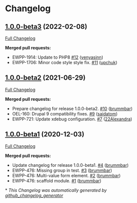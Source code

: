# Changelog

## [1.0.0-beta3](https://github.com/openeuropa/multivalue_form_element/tree/1.0.0-beta3) (2022-02-08)

[Full Changelog](https://github.com/openeuropa/multivalue_form_element/compare/1.0.0-beta2...1.0.0-beta3)

**Merged pull requests:**

- EWPP-1914: Update to PHP8 [\#12](https://github.com/openeuropa/multivalue_form_element/pull/12) ([yenyasinn](https://github.com/yenyasinn))
- EWPP-1706: Minor code style style fix. [\#11](https://github.com/openeuropa/multivalue_form_element/pull/11) ([upchuk](https://github.com/upchuk))

## [1.0.0-beta2](https://github.com/openeuropa/multivalue_form_element/tree/1.0.0-beta2) (2021-06-29)

[Full Changelog](https://github.com/openeuropa/multivalue_form_element/compare/1.0.0-beta1...1.0.0-beta2)

**Merged pull requests:**

- Prepare changelog for release 1.0.0-beta2. [\#10](https://github.com/openeuropa/multivalue_form_element/pull/10) ([brummbar](https://github.com/brummbar))
- OEL-160: Drupal 9 compatibility fixes. [\#9](https://github.com/openeuropa/multivalue_form_element/pull/9) ([saidatom](https://github.com/saidatom))
- EWPP-721: Update xdebug configuration. [\#7](https://github.com/openeuropa/multivalue_form_element/pull/7) ([22Alexandra](https://github.com/22Alexandra))

## [1.0.0-beta1](https://github.com/openeuropa/multivalue_form_element/tree/1.0.0-beta1) (2020-12-03)

[Full Changelog](https://github.com/openeuropa/multivalue_form_element/compare/ab4bcf563665e179df160920a4acfae7c97096cb...1.0.0-beta1)

**Merged pull requests:**

- Update changelog for release 1.0.0-beta1. [\#4](https://github.com/openeuropa/multivalue_form_element/pull/4) ([brummbar](https://github.com/brummbar))
- EWPP-476: Missing group in test. [\#3](https://github.com/openeuropa/multivalue_form_element/pull/3) ([brummbar](https://github.com/brummbar))
- EWPP-476: Multi-value form element. [\#2](https://github.com/openeuropa/multivalue_form_element/pull/2) ([brummbar](https://github.com/brummbar))
- EWPP-476: scaffold module. [\#1](https://github.com/openeuropa/multivalue_form_element/pull/1) ([brummbar](https://github.com/brummbar))



\* *This Changelog was automatically generated by [github_changelog_generator](https://github.com/github-changelog-generator/github-changelog-generator)*
